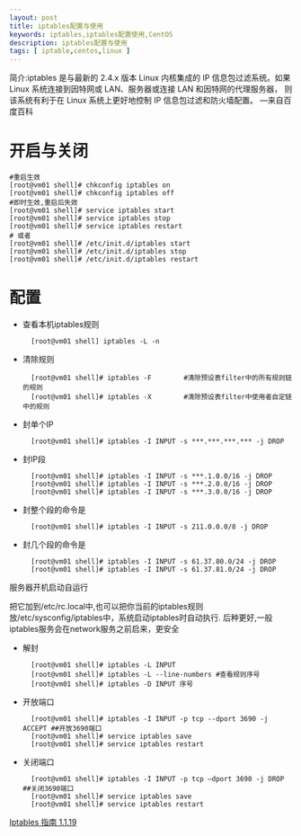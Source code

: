 ```yaml
---
layout: post
title: iptables配置与使用
keywords: iptables,iptables配置使用,CentOS
description: iptables配置与使用
tags: [ iptable,centos,linux ]
---
```


简介:iptables 是与最新的 2.4.x 版本 Linux 内核集成的 IP 信息包过滤系统。如果 Linux 系统连接到因特网或 LAN、服务器或连接 LAN 和因特网的代理服务器， 则该系统有利于在 Linux 系统上更好地控制 IP 信息包过滤和防火墙配置。 —来自百度百科

# 开启与关闭

	#重启生效
	[root@vm01 shell]# chkconfig iptables on
	[root@vm01 shell]# chkconfig iptables off
	#即时生效,重启后失效
	[root@vm01 shell]# service iptables start
	[root@vm01 shell]# service iptables stop
	[root@vm01 shell]# service iptables restart
	# 或者
	[root@vm01 shell]# /etc/init.d/iptables start
	[root@vm01 shell]# /etc/init.d/iptables stop
	[root@vm01 shell]# /etc/init.d/iptables restart

# 配置

- 查看本机iptables规则

		[root@vm01 shell] iptables -L -n

- 清除规则

		[root@vm01 shell]# iptables -F        #清除预设表filter中的所有规则链的规则
		[root@vm01 shell]# iptables -X        #清除预设表filter中使用者自定链中的规则


- 封单个IP

		[root@vm01 shell]# iptables -I INPUT -s ***.***.***.*** -j DROP

- 封IP段

		[root@vm01 shell]# iptables -I INPUT -s ***.1.0.0/16 -j DROP
		[root@vm01 shell]# iptables -I INPUT -s ***.2.0.0/16 -j DROP
		[root@vm01 shell]# iptables -I INPUT -s ***.3.0.0/16 -j DROP

- 封整个段的命令是

		[root@vm01 shell]# iptables -I INPUT -s 211.0.0.0/8 -j DROP

- 封几个段的命令是

		[root@vm01 shell]# iptables -I INPUT -s 61.37.80.0/24 -j DROP
		[root@vm01 shell]# iptables -I INPUT -s 61.37.81.0/24 -j DROP

服务器开机启动自运行

把它加到/etc/rc.local中,也可以把你当前的iptables规则放/etc/sysconfig/iptables中，系统启动iptables时自动执行. 后种更好,一般iptables服务会在network服务之前启来，更安全


- 解封

		[root@vm01 shell]# iptables -L INPUT
		[root@vm01 shell]# iptables -L --line-numbers #查看规则序号 
		[root@vm01 shell]# iptables -D INPUT 序号


- 开放端口

		[root@vm01 shell]# iptables -I INPUT -p tcp --dport 3690 -j ACCEPT ##开放3690端口
		[root@vm01 shell]# service iptables save 
		[root@vm01 shell]# service iptables restart

- 关闭端口

		[root@vm01 shell]# iptables -I INPUT -p tcp –dport 3690 -j DROP ##关闭3690端口
		[root@vm01 shell]# service iptables save
		[root@vm01 shell]# service iptables restart


[Iptables 指南 1.1.19][link]

[link]:https://www.frozentux.net/iptables-tutorial/cn/iptables-tutorial-cn-1.1.19.html